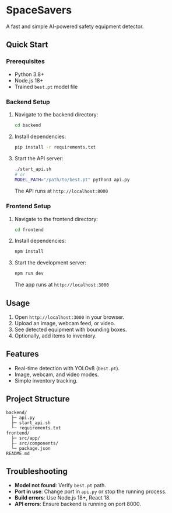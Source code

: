# SpaceSavers

A fast and simple AI-powered safety equipment detector.

## Quick Start

### Prerequisites

* Python 3.8+
* Node.js 18+
* Trained `best.pt` model file

### Backend Setup

1. Navigate to the backend directory:

   ```bash
   cd backend
   ```
2. Install dependencies:

   ```bash
   pip install -r requirements.txt
   ```
3. Start the API server:

   ```bash
   ./start_api.sh
   # or
   MODEL_PATH="/path/to/best.pt" python3 api.py
   ```

   The API runs at `http://localhost:8000`

### Frontend Setup

1. Navigate to the frontend directory:

   ```bash
   cd frontend
   ```
2. Install dependencies:

   ```bash
   npm install
   ```
3. Start the development server:

   ```bash
   npm run dev
   ```

   The app runs at `http://localhost:3000`

## Usage

1. Open `http://localhost:3000` in your browser.
2. Upload an image, webcam feed, or video.
3. See detected equipment with bounding boxes.
4. Optionally, add items to inventory.

## Features

* Real-time detection with YOLOv8 (`best.pt`).
* Image, webcam, and video modes.
* Simple inventory tracking.

## Project Structure

```
backend/
  ├─ api.py
  ├─ start_api.sh
  └─ requirements.txt
frontend/
  ├─ src/app/
  ├─ src/components/
  └─ package.json
README.md
```

## Troubleshooting

* **Model not found**: Verify `best.pt` path.
* **Port in use**: Change port in `api.py` or stop the running process.
* **Build errors**: Use Node.js 18+, React 18.
* **API errors**: Ensure backend is running on port 8000.
